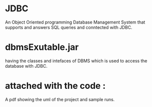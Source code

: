 # JDBC
An Object Oriented programming Database Management System that supports and answers SQL
queries and conntected with JDBC.
# dbmsExutable.jar
having the classes and intefaces of DBMS which is used to access the database with JDBC.
# attached with the code :
A pdf showing the uml of the project and sample runs.
